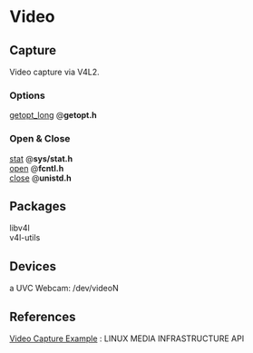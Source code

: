 # Video

## Capture
Video capture via V4L2.

### Options
[getopt_long](http://linux.die.net/man/3/getopt_long) @**getopt.h**

### Open & Close
[stat](http://linux.die.net/man/2/stat) @**sys/stat.h**  
[open](http://linuxtv.org/downloads/v4l-dvb-apis/func-open.html) @**fcntl.h**  
[close](http://linuxtv.org/downloads/v4l-dvb-apis/func-close.html) @**unistd.h**  

## Packages
libv4l  
v4l-utils

## Devices
a UVC Webcam: /dev/videoN

## References
[Video Capture Example](http://linuxtv.org/downloads/v4l-dvb-apis/capture-example.html)
: LINUX MEDIA INFRASTRUCTURE API